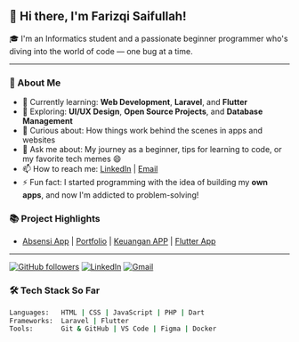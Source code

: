 ## 👋 Hi there, I'm Farizqi Saifullah!

🎓 I'm an Informatics student and a passionate beginner programmer who's diving into the world of code — one bug at a time.

---

### 🚀 About Me

- 🌱 Currently learning: **Web Development**, **Laravel**, and **Flutter**
- 🔭 Exploring: **UI/UX Design**, **Open Source Projects**, and **Database Management**
- 🧠 Curious about: How things work behind the scenes in apps and websites
- 💬 Ask me about: My journey as a beginner, tips for learning to code, or my favorite tech memes 😄
- 📫 How to reach me: [LinkedIn](www.linkedin.com/in/farizqi-saifullah) | [Email](mailto:muhamadfarizqi39@gmail.com)
- ⚡ Fun fact: I started programming with the idea of building my **own apps**, and now I'm addicted to problem-solving!

### 📚 Project Highlights
- [Absensi App](https://github.com/farizqi12/sditarrahmahlumajang) | [Portfolio](#) | [Keuangan APP](https://github.com/YUDHAADS/sistemkeuangan) | [Flutter App](https://github.com/farizqi12/WhatsApp-abal-abal)

---

[![GitHub followers](https://img.shields.io/github/followers/farizqi12?style=social)](https://github.com/farizqi12)
[![LinkedIn](https://img.shields.io/badge/-LinkedIn-blue?logo=linkedin&style=flat)](www.linkedin.com/in/farizqi-saifullah)
[![Gmail](https://img.shields.io/badge/Gmail-D14836?logo=gmail&logoColor=white)](mailto:muhamadfarizqi39@gmail.com)

### 🛠️ Tech Stack So Far

```bash
Languages:   HTML | CSS | JavaScript | PHP | Dart  
Frameworks:  Laravel | Flutter  
Tools:       Git & GitHub | VS Code | Figma | Docker


